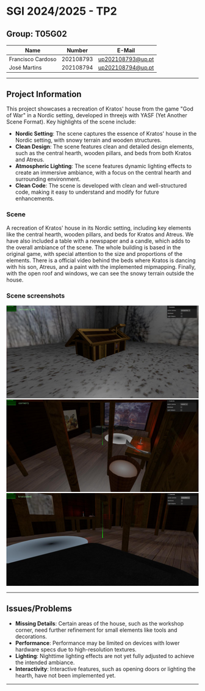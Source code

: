 # SGI 2024/2025 - TP2

## Group: T05G02

| Name              | Number    | E-Mail             |
| ----------------- | --------- | ------------------ |
| Francisco Cardoso | 202108793 | up202108793@up.pt  |
| José Martins      | 202108794 | up202108794@up.pt  |

----
## Project Information

This project showcases a recreation of Kratos' house from the game "God of War" in a Nordic setting, developed in threejs with YASF (Yet Another Scene Format). 
Key highlights of the scene include:

- **Nordic Setting**: The scene captures the essence of Kratos' house in the Nordic setting, with snowy terrain and wooden structures.
- **Clean Design**: The scene features clean and detailed design elements, such as the central hearth, wooden pillars, and beds from both Kratos and Atreus.
- **Atmospheric Lighting**: The scene features dynamic lighting effects to create an immersive ambiance, with a focus on the central hearth and surrounding environment.
- **Clean Code**: The scene is developed with clean and well-structured code, making it easy to understand and modify for future enhancements.

### Scene

A recreation of Kratos' house in its Nordic setting, including key elements like the central hearth, wooden pillars, and beds for Kratos and Atreus.
We have also included a table with a newspaper and a candle, which adds to the overall ambiance of the scene.
The whole building is based in the original game, with special attention to the size and proportions of the elements.
There is a official video behind the beds where Kratos is dancing with his son, Atreus, and a paint with the implemented mipmapping.
Finally, with the open roof and windows, we can see the snowy terrain outside the house. 

### Scene screenshots

![Perspective View](./screenshots/screenshot1.jpg)
![Corner 1](./screenshots/screenshot2.jpg)
![Kratos Bed](./screenshots/screenshot3.jpg)

---

## Issues/Problems

- **Missing Details**: Certain areas of the house, such as the workshop corner, need further refinement for small elements like tools and decorations.  
- **Performance**: Performance may be limited on devices with lower hardware specs due to high-resolution textures. 
- **Lighting**: Nighttime lighting effects are not yet fully adjusted to achieve the intended ambiance.  
- **Interactivity**: Interactive features, such as opening doors or lighting the hearth, have not been implemented yet.  

--- 